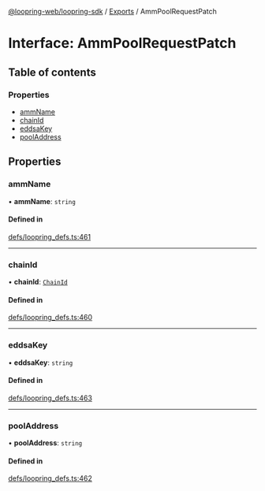 [@loopring-web/loopring-sdk](../README.md) / [Exports](../modules.md) / AmmPoolRequestPatch

# Interface: AmmPoolRequestPatch

## Table of contents

### Properties

- [ammName](AmmPoolRequestPatch.md#ammname)
- [chainId](AmmPoolRequestPatch.md#chainid)
- [eddsaKey](AmmPoolRequestPatch.md#eddsakey)
- [poolAddress](AmmPoolRequestPatch.md#pooladdress)

## Properties

### ammName

• **ammName**: `string`

#### Defined in

[defs/loopring_defs.ts:461](https://github.com/Loopring/loopring_sdk/blob/9d83b66/src/defs/loopring_defs.ts#L461)

___

### chainId

• **chainId**: [`ChainId`](../enums/ChainId.md)

#### Defined in

[defs/loopring_defs.ts:460](https://github.com/Loopring/loopring_sdk/blob/9d83b66/src/defs/loopring_defs.ts#L460)

___

### eddsaKey

• **eddsaKey**: `string`

#### Defined in

[defs/loopring_defs.ts:463](https://github.com/Loopring/loopring_sdk/blob/9d83b66/src/defs/loopring_defs.ts#L463)

___

### poolAddress

• **poolAddress**: `string`

#### Defined in

[defs/loopring_defs.ts:462](https://github.com/Loopring/loopring_sdk/blob/9d83b66/src/defs/loopring_defs.ts#L462)

